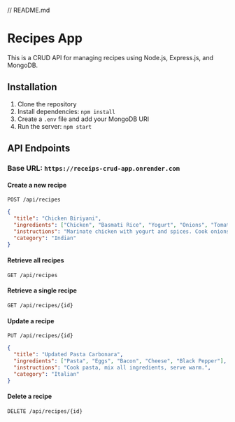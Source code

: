 // README.md
# Recipes App

This is a CRUD API for managing recipes using Node.js, Express.js, and MongoDB.

## Installation
1. Clone the repository
2. Install dependencies: `npm install`
3. Create a `.env` file and add your MongoDB URI
4. Run the server: `npm start`

## API Endpoints
### Base URL: `https://receips-crud-app.onrender.com`

#### Create a new recipe
`POST /api/recipes`
```json
{
  "title": "Chicken Biriyani",
  "ingredients": ["Chicken", "Basmati Rice", "Yogurt", "Onions", "Tomatoes", "Spices", "Cilantro"],
  "instructions": "Marinate chicken with yogurt and spices. Cook onions and tomatoes, add marinated chicken. Layer with cooked rice and cook on low heat.",
  "category": "Indian"
}
```

#### Retrieve all recipes
`GET /api/recipes`

#### Retrieve a single recipe
`GET /api/recipes/{id}`

#### Update a recipe
`PUT /api/recipes/{id}`
```json
{
  "title": "Updated Pasta Carbonara",
  "ingredients": ["Pasta", "Eggs", "Bacon", "Cheese", "Black Pepper"],
  "instructions": "Cook pasta, mix all ingredients, serve warm.",
  "category": "Italian"
}
```

#### Delete a recipe
`DELETE /api/recipes/{id}`